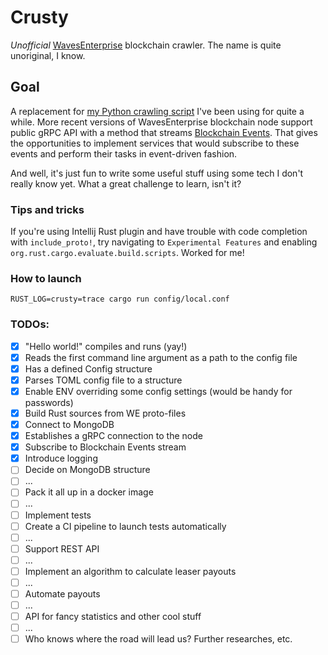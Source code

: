 # Crusty
*Unofficial* [WavesEnterprise](https://wavesenterprise.com) blockchain crawler. The name is quite unoriginal, I know.

## Goal
A replacement for [my Python crawling script](https://github.com/kantefier/QuickPayout) I've been using for quite a while.
More recent versions of WavesEnterprise blockchain node support public gRPC API with a method that streams [Blockchain Events](https://docs.wavesenterprise.com/en/latest/usage/grpc/grpc-events.html).
That gives the opportunities to implement services that would subscribe to these events and perform their tasks in event-driven fashion.

And well, it's just fun to write some useful stuff using some tech I don't really know yet. What a great challenge to learn, isn't it?

### Tips and tricks

If you're using Intellij Rust plugin and have trouble with code completion with `include_proto!`,
try navigating to `Experimental Features` and enabling `org.rust.cargo.evaluate.build.scripts`. Worked for me!

### How to launch

    RUST_LOG=crusty=trace cargo run config/local.conf

### TODOs:
- [x] "Hello world!" compiles and runs (yay!)
- [x] Reads the first command line argument as a path to the config file
- [x] Has a defined Config structure
- [x] Parses TOML config file to a structure
- [x] Enable ENV overriding some config settings (would be handy for passwords)
- [x] Build Rust sources from WE proto-files
- [x] Connect to MongoDB
- [x] Establishes a gRPC connection to the node
- [x] Subscribe to Blockchain Events stream
- [x] Introduce logging
- [ ] Decide on MongoDB structure
- [ ] ...
- [ ] Pack it all up in a docker image
- [ ] ...
- [ ] Implement tests
- [ ] Create a CI pipeline to launch tests automatically
- [ ] ...
- [ ] Support REST API
- [ ] ...
- [ ] Implement an algorithm to calculate leaser payouts
- [ ] ...
- [ ] Automate payouts
- [ ] ...
- [ ] API for fancy statistics and other cool stuff
- [ ] ...
- [ ] Who knows where the road will lead us? Further researches, etc.